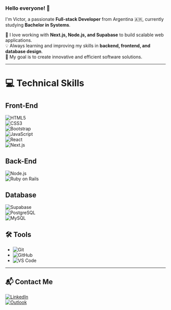 ### Hello everyone! 👋  

I'm Victor, a passionate **Full-stack Developer** from Argentina 🇦🇷, currently studying **Bachelor in Systems**.  

🚀 I love working with **Next.js, Node.js, and Supabase** to build scalable web applications.  
💡 Always learning and improving my skills in **backend, frontend, and database design**.  
🎯 My goal is to create innovative and efficient software solutions.  

---

# 💻 Technical Skills

## Front-End
![HTML5](https://img.shields.io/badge/Html5-%23E34F26?logo=Html5&logoColor=white)  
![CSS3](https://img.shields.io/badge/Css3-%231572B6?logo=Css3&logoColor=white)  
![Bootstrap](https://img.shields.io/badge/Bootstrap-%23563D7C?logo=Bootstrap&logoColor=white)  
![JavaScript](https://img.shields.io/badge/Javascript-%23323330?logo=Javascript&logoColor=%23F7DF1E)  
![React](https://img.shields.io/badge/React-%2320232a?logo=React&logoColor=%2361DAFB)  
![Next.js](https://img.shields.io/badge/Next.js-%23000000?logo=next.js&logoColor=white)  

## Back-End
![Node.js](https://img.shields.io/badge/Node.js-%23339933?logo=node.js&logoColor=white)  
![Ruby on Rails](https://img.shields.io/badge/Ruby%20on%20Rails-%23CC0000?logo=Ruby-on-Rails&logoColor=white)  

## Database  
![Supabase](https://img.shields.io/badge/Supabase-%23000000?logo=supabase&logoColor=3ECF8E)  
![PostgreSQL](https://img.shields.io/badge/PostgreSQL-316192?style=for-the-badge&logo=postgresql&logoColor=white)  
![MySQL](https://img.shields.io/badge/Mysql-%2300f?logo=Mysql&logoColor=white&style=for-the-badge)

## 🛠️ Tools  
- ![Git](https://img.shields.io/badge/Git-%23F05032?logo=Git&logoColor=white)  
- ![GitHub](https://img.shields.io/badge/GitHub-%23181717?logo=GitHub&logoColor=white)  
- ![VS Code](https://img.shields.io/badge/VS%20Code-%23007ACC?logo=visual-studio-code&logoColor=white)

---

## 📬 Contact Me  

[![LinkedIn](https://img.shields.io/badge/LinkedIn-%230077B5.svg?logo=linkedin&logoColor=white)](https://www.linkedin.com/in/victor-roberto-curzio/)  
[![Outlook](https://img.shields.io/badge/Outlook-0078D4?logo=microsoft-outlook&logoColor=white)](mailto:victor.curzio@hotmail.com)
